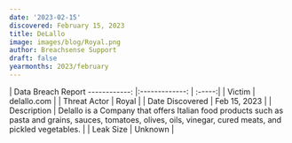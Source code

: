 ```yaml
---
date: '2023-02-15'
discovered: February 15, 2023
title: DeLallo
image: images/blog/Royal.png
author: Breachsense Support
draft: false
yearmonths: 2023/february
---
```



| Data Breach Report
------------:     |:-------------:    | :-----:|
| Victim      | delallo.com      | 
| Threat Actor      | Royal      | 
| Date Discovered      | Feb 15, 2023      | 
| Description      | Delallo is a Company that offers Italian food products such as pasta and grains, sauces, tomatoes, olives, oils, vinegar, cured meats, and pickled vegetables.      | 
| Leak Size      | Unknown      | 

